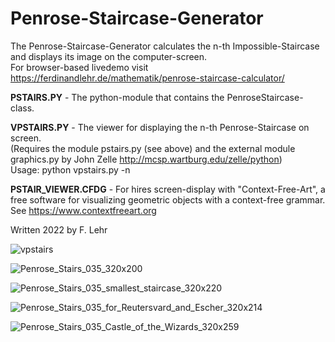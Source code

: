 # Penrose-Staircase-Generator

The Penrose-Staircase-Generator calculates the n-th Impossible-Staircase and displays its image on the computer-screen.<br>For browser-based livedemo visit https://ferdinandlehr.de/mathematik/penrose-staircase-calculator/

**PSTAIRS.PY** - The python-module that contains the PenroseStaircase-class.

**VPSTAIRS.PY** - The viewer for displaying the n-th Penrose-Staircase on screen.<br>
                  (Requires the module pstairs.py (see above) and the external module graphics.py by John Zelle http://mcsp.wartburg.edu/zelle/python)<br>
                  Usage: python vpstairs.py -n <the n-th Penrose-Staircase>

**PSTAIR_VIEWER.CFDG** - For hires screen-display with "Context-Free-Art", a free software for visualizing geometric objects with a context-free grammar. See https://www.contextfreeart.org

Written 2022 by F. Lehr
  
![vpstairs](https://user-images.githubusercontent.com/114293671/197411171-dd97c909-b8f5-4700-b3ba-2e5d2f2473d4.png)
 
![Penrose_Stairs_035_320x200](https://user-images.githubusercontent.com/114293671/196004368-a6fc24f0-a9dc-4126-b8e4-f9d4b0c641ab.png)

![Penrose_Stairs_035_smallest_staircase_320x220](https://user-images.githubusercontent.com/114293671/196004410-ae9dc0aa-12be-460f-ae4e-5025f08f4ad5.png)

![Penrose_Stairs_035_for_Reutersvard_and_Escher_320x214](https://user-images.githubusercontent.com/114293671/196004460-57620bec-68ab-40e0-b09a-e5c4bf4a1391.png)

![Penrose_Stairs_035_Castle_of_the_Wizards_320x259](https://user-images.githubusercontent.com/114293671/196005860-287e4efa-a7d0-4256-bab7-9efc3c84fe85.png)
